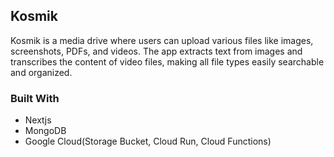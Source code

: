 ## Kosmik  

Kosmik is a media drive where users can upload various files like images, screenshots, PDFs, and videos. The app extracts text from images and transcribes the content of video files, making all file types easily searchable and organized.


### Built With
- Nextjs
- MongoDB
- Google Cloud(Storage Bucket, Cloud Run, Cloud Functions) 
